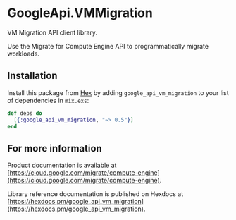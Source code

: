 # GoogleApi.VMMigration

VM Migration API client library.

Use the Migrate for Compute Engine API to programmatically migrate workloads. 

## Installation

Install this package from [Hex](https://hex.pm) by adding
`google_api_vm_migration` to your list of dependencies in `mix.exs`:

```elixir
def deps do
  [{:google_api_vm_migration, "~> 0.5"}]
end
```

## For more information

Product documentation is available at [https://cloud.google.com/migrate/compute-engine](https://cloud.google.com/migrate/compute-engine).

Library reference documentation is published on Hexdocs at
[https://hexdocs.pm/google_api_vm_migration](https://hexdocs.pm/google_api_vm_migration).
